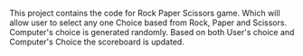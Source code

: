 This project contains the code for Rock Paper Scissors game. Which will allow user to select any one Choice based from Rock, Paper and Scissors.
Computer's choice is generated randomly.
Based on both User's choice and Computer's Choice the scoreboard is updated.
